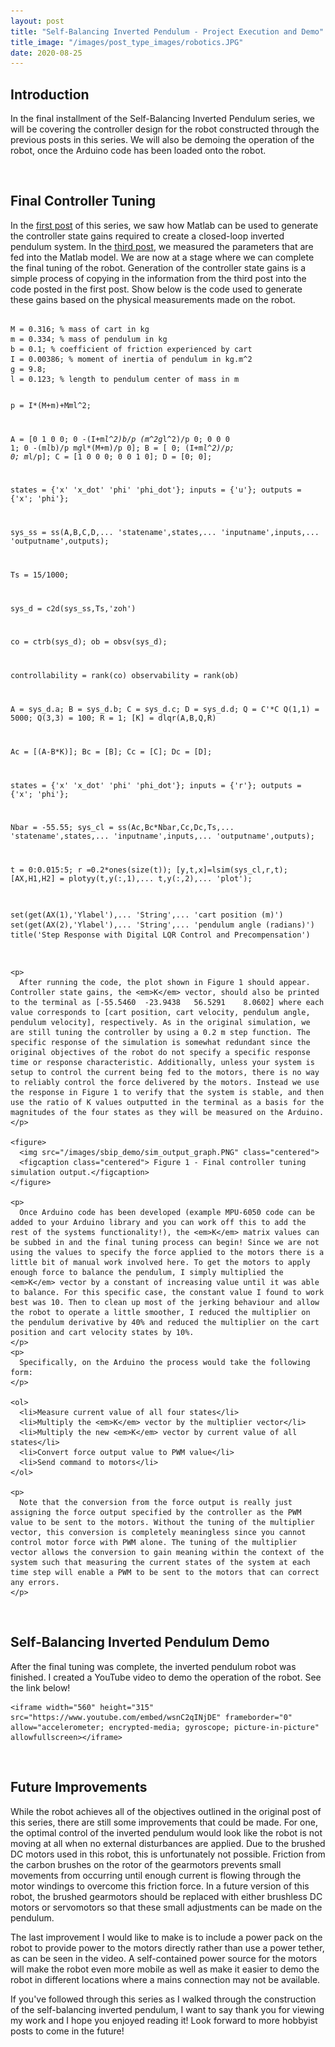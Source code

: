 ```yaml
---
layout: post
title: "Self-Balancing Inverted Pendulum - Project Execution and Demo"
title_image: "/images/post_type_images/robotics.JPG"
date: 2020-08-25
---
```

<section>
  <h2> Introduction </h2>
    <p>
      In the final installment of the Self-Balancing Inverted Pendulum series, we will be covering the controller design for the robot constructed through the previous posts in this series. We will also be demoing the operation of the robot, once the Arduino code has been loaded onto the robot.
    </p>
</section>

<span><br></span>

<section>
  <h2> Final Controller Tuning </h2>
    <p>
      In the <a href="https://malcolmhodgins.github.io/projects/2020/08/04/SBIP-Modelling">first post</a> of this series, we saw how Matlab can be used to generate the controller state gains required to create a closed-loop inverted pendulum system. In the <a href="https://malcolmhodgins.github.io/projects/2020/08/17/SBIP-Mechanical">third post</a>, we measured the parameters that are fed into the Matlab model. We are now at a stage where we can complete the final tuning of the robot. Generation of the controller state gains is a simple process of copying in the information from the third post into the code posted in the first post. Show below is the code used to generate these gains based on the physical measurements made on the robot.
    </p>
<pre>
<code class="codebox">
M = 0.316; % mass of cart in kg
m = 0.334; % mass of pendulum in kg
b = 0.1; % coefficient of friction experienced by cart
I = 0.00386; % moment of inertia of pendulum in kg.m^2
g = 9.8;
l = 0.123; % length to pendulum center of mass in m

p = I*(M+m)+M*m*l^2;

A = [0      1              0           0;
     0 -(I+m*l^2)*b/p  (m^2*g*l^2)/p   0;
     0      0              0           1;
     0 -(m*l*b)/p       m*g*l*(M+m)/p  0];
B = [     0;
     (I+m*l^2)/p;
          0;
        m*l/p];
C = [1 0 0 0;
     0 0 1 0];
D = [0;
     0];

states = {'x' 'x_dot' 'phi' 'phi_dot'};
inputs = {'u'};
outputs = {'x'; 'phi'};

sys_ss = ss(A,B,C,D,...
            'statename',states,...
            'inputname',inputs,...
            'outputname',outputs);

Ts = 15/1000;

sys_d = c2d(sys_ss,Ts,'zoh')

co = ctrb(sys_d);
ob = obsv(sys_d);

controllability = rank(co)
observability = rank(ob)

A = sys_d.a;
B = sys_d.b;
C = sys_d.c;
D = sys_d.d;
Q = C'*C
Q(1,1) = 5000;
Q(3,3) = 100;
R = 1;
[K] = dlqr(A,B,Q,R)

Ac = [(A-B*K)];
Bc = [B];
Cc = [C];
Dc = [D];

states = {'x' 'x_dot' 'phi' 'phi_dot'};
inputs = {'r'};
outputs = {'x'; 'phi'};

Nbar = -55.55;
sys_cl = ss(Ac,Bc*Nbar,Cc,Dc,Ts,...
            'statename',states,...
            'inputname',inputs,...
            'outputname',outputs);

t = 0:0.015:5;
r =0.2*ones(size(t));
[y,t,x]=lsim(sys_cl,r,t);
[AX,H1,H2] = plotyy(t,y(:,1),...
                    t,y(:,2),...
                    'plot');

set(get(AX(1),'Ylabel'),...
    'String',...
    'cart position (m)')
set(get(AX(2),'Ylabel'),...
    'String',...
    'pendulum angle (radians)')
title('Step Response with Digital LQR Control and Precompensation')
</code>
</pre>

    <p>
      After running the code, the plot shown in Figure 1 should appear. Controller state gains, the <em>K</em> vector, should also be printed to the terminal as [-55.5460  -23.9438   56.5291    8.0602] where each value corresponds to [cart position, cart velocity, pendulum angle, pendulum velocity], respectively. As in the original simulation, we are still tuning the controller by using a 0.2 m step function. The specific response of the simulation is somewhat redundant since the original objectives of the robot do not specify a specific response time or response characteristic. Additionally, unless your system is setup to control the current being fed to the motors, there is no way to reliably control the force delivered by the motors. Instead we use the response in Figure 1 to verify that the system is stable, and then use the ratio of K values outputted in the terminal as a basis for the magnitudes of the four states as they will be measured on the Arduino.
    </p>

    <figure>
      <img src="/images/sbip_demo/sim_output_graph.PNG" class="centered">
      <figcaption class="centered"> Figure 1 - Final controller tuning simulation output.</figcaption>
    </figure>

    <p>
      Once Arduino code has been developed (example MPU-6050 code can be added to your Arduino library and you can work off this to add the rest of the systems functionality!), the <em>K</em> matrix values can be subbed in and the final tuning process can begin! Since we are not using the values to specify the force applied to the motors there is a little bit of manual work involved here. To get the motors to apply enough force to balance the pendulum, I simply multiplied the <em>K</em> vector by a constant of increasing value until it was able to balance. For this specific case, the constant value I found to work best was 10. Then to clean up most of the jerking behaviour and allow the robot to operate a little smoother, I reduced the multiplier on the pendulum derivative by 40% and reduced the multiplier on the cart position and cart velocity states by 10%.
    </p>
    <p>
      Specifically, on the Arduino the process would take the following form:
    </p>

    <ol>
      <li>Measure current value of all four states</li>
      <li>Multiply the <em>K</em> vector by the multiplier vector</li>
      <li>Multiply the new <em>K</em> vector by current value of all states</li>
      <li>Convert force output value to PWM value</li>
      <li>Send command to motors</li>
    </ol>

    <p>
      Note that the conversion from the force output is really just assigning the force output specified by the controller as the PWM value to be sent to the motors. Without the tuning of the multiplier vector, this conversion is completely meaningless since you cannot control motor force with PWM alone. The tuning of the multiplier vector allows the conversion to gain meaning within the context of the system such that measuring the current states of the system at each time step will enable a PWM to be sent to the motors that can correct any errors.
    </p>

</section>

<span><br></span>

<section>
  <h2> Self-Balancing Inverted Pendulum Demo </h2>
    <p>
      After the final tuning was complete, the inverted pendulum robot was finished. I created a YouTube video to demo the operation of the robot. See the link below!
    </p>

    <iframe width="560" height="315" src="https://www.youtube.com/embed/wsnC2qINjDE" frameborder="0" allow="accelerometer; encrypted-media; gyroscope; picture-in-picture" allowfullscreen></iframe>
</section>

<span><br></span>

<section>
  <h2> Future Improvements </h2>
    <p>
      While the robot achieves all of the objectives outlined in the original post of this series, there are still some improvements that could be made. For one, the optimal control of the inverted pendulum would look like the robot is not moving at all when no external disturbances are applied. Due to the brushed DC motors used in this robot, this is unfortunately not possible. Friction from the carbon brushes on the rotor of the gearmotors prevents small movements from occurring until enough current is flowing through the motor windings to overcome this friction force. In a future version of this robot, the brushed gearmotors should be replaced with either brushless DC motors or servomotors so that these small adjustments can be made on the pendulum.
    </p>
    <p>
      The last improvement I would like to make is to include a power pack on the robot to provide power to the motors directly rather than use a power tether, as can be seen in the video. A self-contained power source for the motors will make the robot even more mobile as well as make it easier to demo the robot in different locations where a mains connection may not be available.
    </p>
    <p>
      If you've followed through this series as I walked through the construction of the self-balancing inverted pendulum, I want to say thank you for viewing my work and I hope you enjoyed reading it! Look forward to more hobbyist posts to come in the future!
    </p>
</section>
